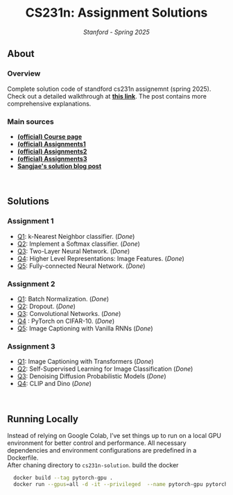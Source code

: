 <h1 align="center">CS231n: Assignment Solutions</h1>
<p align="center"><i>Stanford - Spring 2025</i></p>

## About
### Overview
Complete solution code of standford cs231n assignemnt (spring 2025).
Check out a detailed walkthrough at **[this link](https://sangjae4309.github.io/projects/cs231n.html)**. The post contains more comprehensive explanations.

### Main sources 
* [**(official) Course page**](http://cs231n.stanford.edu/index.html)
* [**(official) Assignments1**](https://cs231n.github.io/assignments2025/assignment1/)
* [**(official) Assignments2**](https://cs231n.github.io/assignments2025/assignment1/)
* [**(official) Assignments3**](https://cs231n.github.io/assignments2025/assignment1/)
* [**Sangjae's solution blog post**](https://sangjae4309.github.io/projects/cs231n.html)

<br>

## Solutions
### Assignment 1
* [Q1](assignment1/knn.ipynb): k-Nearest Neighbor classifier. (_Done_)
* [Q2](assignment1/softmax.ipynb): Implement a Softmax classifier. (_Done_)
* [Q3](assignment1/two_layer_net.ipynb): Two-Layer Neural Network. (_Done_)
* [Q4](assignment1/features.ipynb): Higher Level Representations: Image Features. (_Done_)
* [Q5](assignment1/FullyConnectedNets.ipynb): Fully-connected Neural Network. (_Done_)

### Assignment 2
* [Q1](assignment2/BatchNormalization.ipynb): Batch Normalization. (_Done_)
* [Q2](assignment2/Dropout.ipynb): Dropout. (_Done_)
* [Q3](assignment2/ConvolutionalNetworks.ipynb): Convolutional Networks. (_Done_)
* [Q4](assignment2/PyTorch.ipynb) : PyTorch on CIFAR-10. (_Done_)
* [Q5](assignment2/RNN_Captioning_pytorch.ipynb): Image Captioning with Vanilla RNNs (_Done_)

### Assignment 3
* [Q1](assignment3/Transformer_Captioning.ipynb): Image Captioning with Transformers (_Done_)
* [Q2](assignment3/Self_Supervised_Learning.ipynb): Self-Supervised Learning for Image Classification (_Done_)
* [Q3](assignment3/DDPM.ipynb): Denoising Diffusion Probabilistic Models (_Done_)
* [Q4](assignment3/CLIP_DINO.ipynb): CLIP and Dino (_Done_)

<br>

## Running Locally

Instead of relying on Google Colab, I’ve set things up to run on a local GPU environment for better control and performance. All necessary dependencies and environment configurations are predefined in a Dockerfile.
<br>
After chaning directory to `cs231n-solution`. build the docker
```bash
  docker build --tag pytorch-gpu .
  docker run --gpus=all -d -it --privileged  --name pytorch-gpu pytorch-gpu
```

